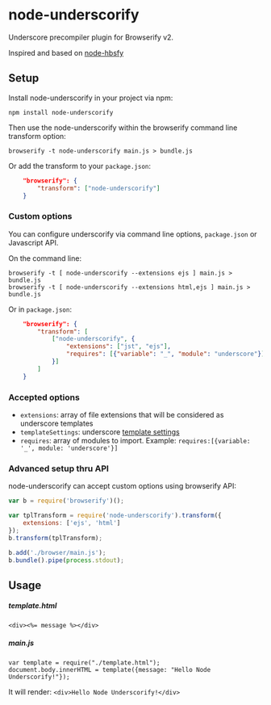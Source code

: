 # node-underscorify

Underscore precompiler plugin for Browserify v2.

Inspired and based on [node-hbsfy](https://github.com/epeli/node-hbsfy)

## Setup

Install node-underscorify in your project via npm:

`npm install node-underscorify`

Then use the node-underscorify within the browserify command line transform option:

`browserify -t node-underscorify main.js > bundle.js`

Or add the transform to your `package.json`:

```json
    "browserify": {
        "transform": ["node-underscorify"]
    }
```

### Custom options

You can configure underscorify via command line options, `package.json` or Javascript API.

On the command line:

```
browserify -t [ node-underscorify --extensions ejs ] main.js > bundle.js
browserify -t [ node-underscorify --extensions html,ejs ] main.js > bundle.js
```

Or in `package.json`:

```json
    "browserify": {
        "transform": [
            ["node-underscorify", {
                "extensions": ["jst", "ejs"],
                "requires": [{"variable": "_", "module": "underscore"}]
            }]
        ]
    }
```

### Accepted options

- `extensions`: array of file extensions that will be considered as underscore
templates
- `templateSettings`: underscore [template settings](http://underscorejs.org/#template)
- `requires`: array of modules to import. Example: `requires:[{variable: '_', module: 'underscore'}]`

### Advanced setup thru API

node-underscorify can accept custom options using browserify API:

```js
var b = require('browserify')();

var tplTransform = require('node-underscorify').transform({
    extensions: ['ejs', 'html']
});
b.transform(tplTransform);

b.add('./browser/main.js');
b.bundle().pipe(process.stdout);
```

## Usage

##### template.html
```
<div><%= message %></div>
```

##### main.js
```
var template = require("./template.html");
document.body.innerHTML = template({message: "Hello Node Underscorify!"});
```

It will render: `<div>Hello Node Underscorify!</div>`
